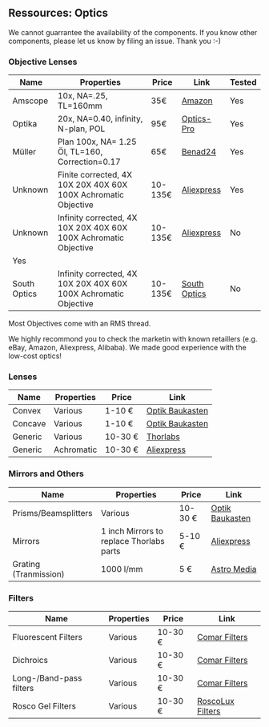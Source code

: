 ## Ressources: Optics

We cannot guarrantee the availability of the components. If you know other components, please let us know by filing an issue. Thank you :-) 


### Objective Lenses
|  Name | Properties  |  Price | Link  | Tested |
|---|---|---|---|---|
|  Amscope | 10x, NA=.25, TL=160mm  | 35€  | [Amazon](https://www.amazon.de/amscope-Plan-Achromatisches-Objektiv-ger%C3%A4ndelten/dp/B01G4CCB8G/ref=sr_1_6?ie=UTF8&qid=1542893150&sr=8-6&keywords=amscope+10+x+objektiv)  | Yes |
|  Optika | 20x, NA=0.40, infinity, N-plan, POL  | 95€  | [Optics-Pro](https://www.optics-pro.com/for-microscopes/optika-objective-20x-0-40-infinity-n-plan-pol-b-383pol-m-146p/p,56893)  | Yes |
|  Müller | Plan 100x, NA= 1.25 Öl, TL=160, Correction=0.17 | 65€  | [Benad24](https://www.benad24.de/business-industrie/produktions-industriebedarf/medizin-labor-laborgeraete/mueller-objektiv-plan-100-1-25-oel-160-0-17-fuer-biologisches-mikroskop/a-1234576610/)  | Yes |
|  Unknown | Finite corrected, 4X 10X 20X 40X 60X 100X Achromatic Objective  | 10-135€  | [Aliexpress](https://www.aliexpress.com/item/1-set-4X-10X-20X-40X-60X-100X-Biological-Microscope-Objectives-Achromatic-lens-Free-shipping/32651361216.html?spm=2114.search0104.3.2.75af66d5taUTYa&ws_ab_test=searchweb0_0,searchweb201602_2_10065_10068_10130_5734615_10890_5730315_10547_10546_319_10548_317_5734813_10545_10696_5734713_10924_453_10084_454_10083_10618_10920_5729215_10921_10922_10307_537_536_10059_10884_10887_10928_100031_321_322_10103_5734515-5734615,searchweb201603_51,ppcSwitch_0&algo_expid=fc1adc20-26ab-43ce-b980-de2409614405-0&algo_pvid=fc1adc20-26ab-43ce-b980-de2409614405)  | Yes |
|  Unknown | Infinity corrected, 4X 10X 20X 40X 60X 100X Achromatic Objective  | 10-135€  | [Aliexpress](https://www.aliexpress.com/item/Professional-Full-Set-4X-10X-40X-100X-Achromatic-Plan-Infinity-Objective-Lens-195mm-Biological-Microscope-Objective/32837671031.html?spm=2114.search0104.3.2.570c678ewq3tmI&ws_ab_test=searchweb0_0,searchweb201602_2_10065_10068_10130_5734615_10890_5730315_10547_10546_319_10548_317_5734813_10545_10696_5734713_10924_453_10084_454_10083_10618_10920_5729215_10921_10922_10307_537_536_10059_10884_10887_10928_100031_321_322_10103_5734515,searchweb201603_51,ppcSwitch_0&algo_expid=fa024651-2d77-4fad-867c-8cd8bcf06f4c-0&algo_pvid=fa024651-2d77-4fad-867c-8cd8bcf06f4cde2409614405)  | No |
  | Yes |
|  South Optics | Infinity corrected, 4X 10X 20X 40X 60X 100X Achromatic Objective  | 10-135€  | [South Optics](http://www.southoptics.com/website/wbsAction_loadPages.action?ssid=59&pssid=29%3E)  | No |




Most Objectives come with an RMS thread. 

We highly recommond you to check the marketin with known retaillers (e.g. eBay, Amazon, Aliexpress, Alibaba). We made good experience with the low-cost optics!

### Lenses
|  Name | Properties  |  Price | Link  |
|---|---|---|---|
| Convex  |  Various |  1-10 € | [Optik Baukasten](http://optik-baukasten.de/)  |
| Concave |   Various  |  1-10 € |  [Optik Baukasten](http://optik-baukasten.de/) |
| Generic  |  Various |  10-30 € | [Thorlabs](https://www.thorlabs.com/newgrouppage9.cfm?objectgroup_id=4847)  |
| Generic  |  Achromatic |  10-30 € | [Aliexpress](https://www.aliexpress.com/item/Diameter-25-4MM-Focal-Length-75-MM-Visible-Achromatic-Double-Lenses/32639546486.html?spm=2114.search0104.3.14.18c63065jIMhZ2&ws_ab_test=searchweb0_0,searchweb201602_3_10065_10068_10130_10890_10547_319_10546_317_10548_10545_10696_453_10084_454_10083_433_10618_431_10307_537_536_10902_10059_10884_10887_100031_321_322_10103,searchweb201603_6,ppcSwitch_0&algo_expid=3a529ed2-2a9f-4b0c-a5a1-94621e27e468-2&algo_pvid=3a529ed2-2a9f-4b0c-a5a1-94621e27e468&transAbTest=ae803_3)|





### Mirrors and Others
|  Name | Properties  |  Price | Link  |
|---|---|---|---|
| Prisms/Beamsplitters  |  Various |  10-30 € | [Optik Baukasten](http://optik-baukasten.de/)  |
| Mirrors | 1 inch Mirrors to replace Thorlabs parts |  5-10 € | [Aliexpress](https://www.aliexpress.com/item/3Pcs-Free-Shipping-Mo-Reflective-Mirror-Dia-25mm-Molybdenum-Reflector-Lens-For-CO2-Laser-Cutting-Engraving/32759696170.html?spm=2114.search0104.3.2.167975efSJYug2&ws_ab_test=searchweb0_0,searchweb201602_2_10065_10068_10130_5734615_10890_5730315_10547_10546_319_10548_317_5734813_10545_10696_5734713_10924_453_10084_454_10083_10618_10920_5729215_10921_10922_10307_537_536_10059_10884_10887_10928_100031_321_322_10103_5734515,searchweb201603_51,ppcSwitch_0&algo_expid=5f5516e3-337b-4ea3-9625-bb82c9a6c350-0&algo_pvid=5f5516e3-337b-4ea3-9625-bb82c9a6c350)  |
| Grating (Tranmission) |  1000 l/mm |  5 € | [Astro Media](https://experimentis-shop.de/beugungsgitter-fuer-optische-versuche-detail-441.html)  |





### Filters 
|  Name | Properties  |  Price | Link  |
|---|---|---|---|
| Fluorescent Filters  |  Various |  10-30 € | [Comar Filters](https://www.comaroptics.com/components/filters/)  |
| Dichroics  |  Various |  10-30 € | [Comar Filters](https://www.comaroptics.com/components/filters/)  |
| Long-/Band-pass filters  |  Various |  10-30 € | [Comar Filters](https://www.comaroptics.com/components/filters/)  |
| Rosco Gel Filters |   Various |  10-30 € | [RoscoLux Filters](http://www.rosco.com/filters/roscolux.cfm)  |



